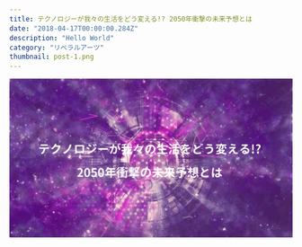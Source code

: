 ```yaml
---
title: テクノロジーが我々の生活をどう変える!? 2050年衝撃の未来予想とは
date: "2018-04-17T00:00:00.284Z"
description: "Hello World"
category: "リベラルアーツ"
thumbnail: post-1.png
---
```


![](./post-1.png)